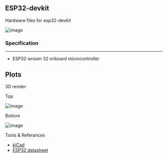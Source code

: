## ESP32-devkit

Hardware files for esp32-devkit

![image](https://github.com/Himanshukohale22/esp32-devkit/assets/114358863/a084dcf3-7cc9-4e38-83e7-1d63b07d1894)


### Specification
---
* ESP32 wroom 32 onboard microcontroller



Plots
----

3D render

Top

![image](https://github.com/Himanshukohale22/esp32-devkit/assets/114358863/b93e741d-d2ca-46ab-9641-8d4d7647d55d)


Bottom

![image](https://github.com/Himanshukohale22/esp32-devkit/assets/114358863/0db76bb8-54c9-4e9e-ad5f-9e6f015692f2)


Tools & Referances

- [kiCad](https://www.kicad.org/)
- [ESP32 datasheet](https://www.espressif.com/sites/default/files/documentation/esp32-wroom-32_datasheet_en.pdf)

